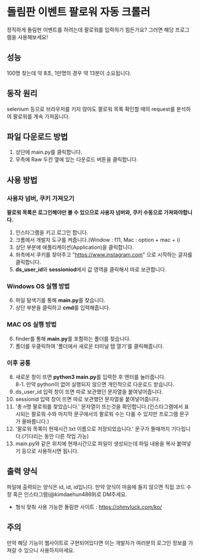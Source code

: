 # 돌림판 이벤트 팔로워 자동 크롤러
정직하게 돌림판 이벤트를 하려는데 팔로워를 입력하기 힘든가요? 그러면 해당 프로그램을 사용해보세요!

## 성능
100명 찾는데 약 8초, 1만명의 경우 약 13분이 소요됩니다.

## 동작 원리
selenium 등으로 브라우저를 키지 않아도 팔로워 목록 확인할 때의 request를 분석하여 팔로워를 계속 가져옵니다.

## 파일 다운로드 방법
1. 상단에 main.py를 클릭합니다.
2. 우측에 Raw 두칸 옆에 있는 다운로드 버튼을 클릭합니다.

## 사용 방법
### 사용자 넘버, 쿠키 가져오기
<b>팔로워 목록은 로그인해야만 볼 수 있으므로 사용자 넘버와, 쿠키 수동으로 가져와야합니다.</b>
1. 인스타그램을 키고 로그인 합니다.
2. 크롬에서 개발자 도구를 켜줍니다.(Window : f11, Mac : option + mac + i)
3. 상단 부분에 애플리케이션(Application)을 클릭합니다.
4. 좌측에서 쿠키를 찾아주고 "https://www.instagram.com" 으로 시작하는 글자를 클릭합니다.
5. **ds_user_id**와 **sessioniod**에서 값 영역을 클릭해서 따로 보관합니다.

### Windows OS 실행 방법
6. 파일 탐색기를 통해 **main.py**를 찾습니다.
7. 상단 부분을 클릭하고 **cmd**를 입력해줍니다.

### MAC OS 실행 방법
6. finder를 통해 **main.py**를 포함하는 폴더를 찾습니다.
7. 폴더를 우클릭하여 '폴더에서 새로운 터미널 탭 열기'를 클릭해줍니다.

### 이후 공통
8. 새로운 창이 뜨면 **python3 main.py**를 입력한 후 엔터를 눌러줍니다.  
8-1. 만약 python이 없어 실행되지 않으면 개인적으로 다운로드 받습니다.
9. ds_user_id 입력 창이 뜨면 따로 보관했던 문자열을 붙여넣어줍니다.
10. sessionid 입력 창이 뜨면 따로 보관했던 문자열을 붙여넣어줍니다.
12. '총 n명 팔로워를 찾았습니다.' 문자열이 뜨는것을 확인합니다.(인스타그램에서 표시되는 팔로워 수와 마지막 문구에서의 팔로워 수는 다를 수 있지만 프로그램 문구가 올바릅니다.)
13. '팔로워 목록이 현재시간.txt 이름으로 저장되었습니다.' 문구가 뜰때까지 기다립니다.(기다리는 동안 다른 작업 가능)
14. main.py와 같은 위치에 현재시간으로 파일이 생성되는데 파일 내용을 복사 붙여넣기 등으로 사용하시면 됩니다.

## 출력 양식
파일에 출력되는 양식은 id, id, id입니다. 만약 양식이 마음에 들지 않으면 직접 코드 수정 혹은 인스타그램(@kimdaehun4869)로 DM주세요.
- 형식 맞춰 사용 가능한 돌림판 사이트 : https://ohmyluck.com/ko/

## 주의
만약 해당 기능이 웹사이트로 구현되어있다면 이는 개발자가 여러분의 로그인 정보를 가져갈 수 있으니 사용하지마세요.